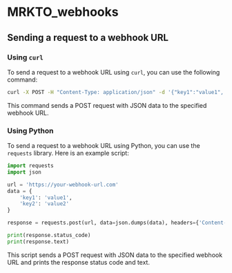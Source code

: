 # MRKTO_webhooks

## Sending a request to a webhook URL

### Using `curl`

To send a request to a webhook URL using `curl`, you can use the following command:

```sh
curl -X POST -H "Content-Type: application/json" -d '{"key1":"value1", "key2":"value2"}' https://your-webhook-url.com
```

This command sends a POST request with JSON data to the specified webhook URL.

### Using Python

To send a request to a webhook URL using Python, you can use the `requests` library. Here is an example script:

```python
import requests
import json

url = 'https://your-webhook-url.com'
data = {
    'key1': 'value1',
    'key2': 'value2'
}

response = requests.post(url, data=json.dumps(data), headers={'Content-Type': 'application/json'})

print(response.status_code)
print(response.text)
```

This script sends a POST request with JSON data to the specified webhook URL and prints the response status code and text.

